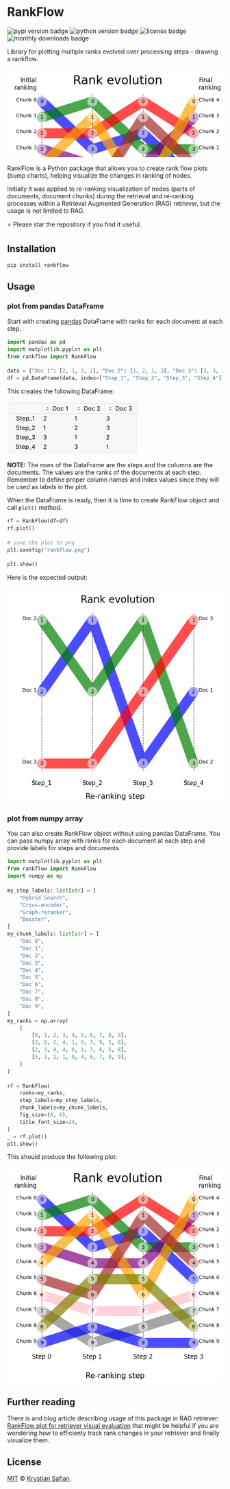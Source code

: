 # RankFlow

![pypi version badge](https://img.shields.io/pypi/v/rankflow.svg)
![python version badge](https://img.shields.io/pypi/pyversions/rankflow.svg)
![license badge](https://img.shields.io/pypi/l/rankflow.svg)
![monthly downloads badge](https://img.shields.io/pypi/dm/rankflow.svg)

Library for plotting multiple ranks evolved over processing steps - drawing a rankflow.

![RankFlow](https://raw.githubusercontent.com/izikeros/rankflow/main/img/rankflow_crop.png)

RankFlow is a Python package that allows you to create rank flow plots (bump charts), helping visualize the changes in ranking of nodes.

Initially it was applied to re-ranking visualization of nodes (parts of documents, document chunks) during the retrieval and re-ranking processes within a Retrieval Augmented Generation (RAG) retriever, but the usage is not limited to RAG.

⭐️ Please star the repository if you find it useful.

## Installation

```bash
pip install rankflow
```

## Usage

### plot from pandas DataFrame

Start with creating [pandas](https://pandas.pydata.org/) DataFrame with ranks for each document at each step.

```python
import pandas as pd
import matplotlib.pyplot as plt
from rankflow import RankFlow

data = {"Doc 1": [2, 1, 3, 2], "Doc 2": [1, 2, 1, 3], "Doc 3": [3, 3, 2, 1]}
df = pd.DataFrame(data, index=["Step_1", "Step_2", "Step_3", "Step_4"])
```
This creates the following DataFrame:

![](https://raw.githubusercontent.com/izikeros/rankflow/main/img/dataframe.png)

**NOTE:** The rows of the DataFrame are the steps and the columns are the documents. The values are the ranks of the documents at each step. Remember to define proper column names and index values since they will be used as labels in the plot.

When the DataFrame is ready, then it is time to create RankFlow object and call `plot()` method.

```python
rf = RankFlow(df=df)
rf.plot()

# save the plot to png
plt.savefig("rankflow.png")

plt.show()
```
Here is the expected output:

![](https://raw.githubusercontent.com/izikeros/rankflow/main/img/rankflow_basic_pandas.png)

### plot from numpy array
You can also create RankFlow object without using pandas DataFrame. You can pass numpy array with ranks for each document at each step and provide labels for steps and documents.
```python
import matplotlib.pyplot as plt
from rankflow import RankFlow
import numpy as np

my_step_labels: list[str] = [
    "Hybrid Search",
    "Cross-encoder",
    "Graph-reranker",
    "Booster",
]
my_chunk_labels: list[str] = [
    "Doc 0",
    "Doc 1",
    "Doc 2",
    "Doc 3",
    "Doc 4",
    "Doc 5",
    "Doc 6",
    "Doc 7",
    "Doc 8",
    "Doc 9",
]
my_ranks = np.array(
    [
        [0, 1, 2, 3, 4, 5, 6, 7, 8, 9],
        [3, 0, 2, 4, 1, 6, 7, 9, 5, 8],
        [2, 3, 0, 4, 6, 1, 7, 8, 5, 9],
        [5, 3, 2, 1, 0, 4, 6, 7, 8, 9],
    ]
)

rf = RankFlow(
    ranks=my_ranks,
    step_labels=my_step_labels,
    chunk_labels=my_chunk_labels,
    fig_size=(6, 6),
    title_font_size=24,
)
_ = rf.plot()
plt.show()
```

This should produce the following plot:

![RankFlow](https://raw.githubusercontent.com/izikeros/rankflow/main/img/rankflow.png)

## Further reading

There is and blog article describing usage of this package in RAG retriever: [RankFlow plot for retriever visual evaluation](https://safjan.com/rankflow-plot-for-retriever-visual-evaluation/) that might be helpful if you are wondering how to efficienty track rank changes in your retriever and finally visualize them.

## License

[MIT](LICENSE) © [Krystian Safjan](https://safjan.com/).
